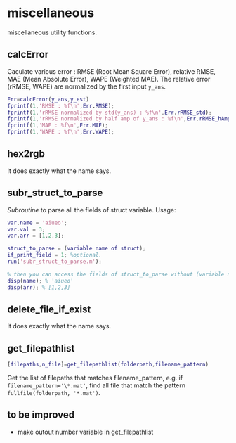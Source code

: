 # miscellaneous
miscellaneous utility functions.

## calcError
Caculate various error : RMSE (Root Mean Square Error), relative RMSE, MAE (Mean Absolute Error), WAPE (Weighted MAE).
The relative error (rRMSE, WAPE) are normalized by the first input `y_ans`.
```MATLAB
Err=calcError(y_ans,y_est)
fprintf(1,'RMSE : %f\n',Err.RMSE);
fprintf(1,'rRMSE normalized by std(y_ans) : %f\n',Err.rRMSE_std);
fprintf(1,'rRMSE normalized by half amp of y_ans : %f\n',Err.rRMSE_hAmp);
fprintf(1,'MAE : %f\n',Err.MAE);
fprintf(1,'WAPE : %f\n',Err.WAPE);
```

## hex2rgb
It does exactly what the name says.

## subr_struct_to_parse
*Subroutine* to parse all the fields of struct variable.
Usage:
```MATLAB
var.name = 'aiueo';
var.val = 3;
var.arr = [1,2,3];

struct_to_parse = (variable name of struct);
if_print_field = 1; %optional.
run('subr_struct_to_parse.m');

% then you can access the fields of struct_to_parse without (variable name of struct), e.g.
disp(name); % 'aiueo'
disp(arr); % [1,2,3]
```


## delete_file_if_exist
It does exactly what the name says.

## get_filepathlist
```MATLAB
[filepaths,n_file]=get_filepathlist(folderpath,filename_pattern)
```
Get the list of filepaths that matches filename_pattern, e.g. if `filename_pattern='\*.mat'`, find all file that match the pattern `fullfile(folderpath, '*.mat')`.



## to be improved
- make outout number variable in get_filepathlist

